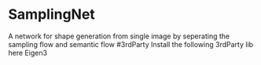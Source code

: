 # SamplingNet
A network for shape generation from single image by seperating the sampling flow and semantic flow 
#3rdParty
Install the following 3rdParty lib here
Eigen3
